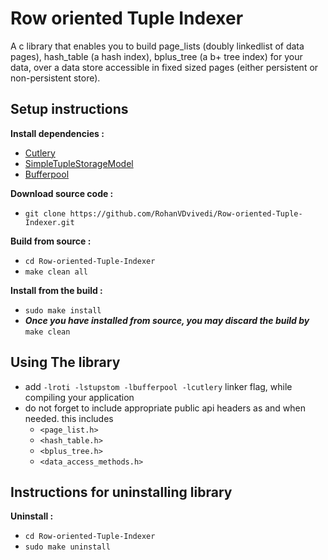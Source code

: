 # Row oriented Tuple Indexer
A c library that enables you to build page_lists (doubly linkedlist of data pages), hash_table (a hash index), bplus_tree (a b+ tree index) for your data, over a data store accessible in fixed sized pages (either persistent or non-persistent store).

## Setup instructions
**Install dependencies :**
 * [Cutlery](https://github.com/RohanVDvivedi/Cutlery)
 * [SimpleTupleStorageModel](https://github.com/RohanVDvivedi/SimpleTupleStorageModel)
 * [Bufferpool](https://github.com/RohanVDvivedi/Bufferpool)

**Download source code :**
 * `git clone https://github.com/RohanVDvivedi/Row-oriented-Tuple-Indexer.git`

**Build from source :**
 * `cd Row-oriented-Tuple-Indexer`
 * `make clean all`

**Install from the build :**
 * `sudo make install`
 * ***Once you have installed from source, you may discard the build by*** `make clean`

## Using The library
 * add `-lroti -lstupstom -lbufferpool -lcutlery` linker flag, while compiling your application
 * do not forget to include appropriate public api headers as and when needed. this includes
   * `<page_list.h>`
   * `<hash_table.h>`
   * `<bplus_tree.h>`
   * `<data_access_methods.h>`

## Instructions for uninstalling library

**Uninstall :**
 * `cd Row-oriented-Tuple-Indexer`
 * `sudo make uninstall`

